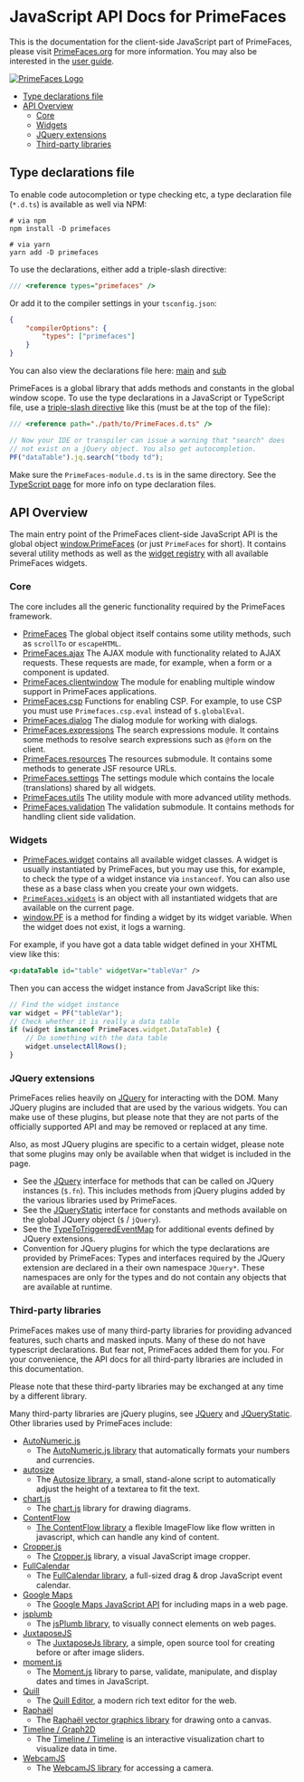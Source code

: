 # JavaScript API Docs for PrimeFaces

This is the documentation for the client-side JavaScript part of PrimeFaces, please visit
[PrimeFaces.org](https://www.primefaces.org) for more information. You may also  be interested in the
[user guide](https://primefaces.github.io/primefaces/).

[![PrimeFaces Logo](https://www.primefaces.org/wp-content/uploads/2016/10/prime_logo_new.png)](https://www.primefaces.org/showcase)

* [Type declarations file](#type-declarations-file)
* [API Overview](#api-overview)
    - [Core](#core)
    - [Widgets](#widgets)
    - [JQuery extensions](#jquery-extensions)
    - [Third-party libraries](#third-party-libraries)

## Type declarations file

To enable code autocompletion or type checking etc, a type declaration file
(`*.d.ts`) is available as well via NPM:

```
# via npm
npm install -D primefaces

# via yarn
yarn add -D primefaces
```

To use the declarations, either add a triple-slash directive:

```typescript
/// <reference types="primefaces" />
```

Or add it to the compiler settings in your `tsconfig.json`:

```json
{
    "compilerOptions": {
        "types": ["primefaces"]
    }
}
```

You can also view the declarations file here: [main](../PrimeFaces.d.ts) and [sub](../PrimeFaces-module.d.ts)

PrimeFaces is a global library that adds methods and constants in the global window scope. To use the type declarations
in a JavaScript or TypeScript file, use a
[triple-slash directive](https://www.typescriptlang.org/docs/handbook/triple-slash-directives.html#-reference-path-)
like this (must be at the top of the file):

```javascript
/// <reference path="./path/to/PrimeFaces.d.ts" />

// Now your IDE or transpiler can issue a warning that "search" does
// not exist on a jQuery object. You also get autocompletion.
PF("dataTable").jq.search("tbody td");
```

Make sure the `PrimeFaces-module.d.ts` is in the same directory. See the
[TypeScript page](https://www.typescriptlang.org/docs/handbook/declaration-files/introduction.html) for more info on
type declaration files.

## API Overview

The main entry point of the PrimeFaces client-side JavaScript API is the global object
[window.PrimeFaces](./modules/src_PrimeFaces.PrimeFaces.html) (or just `PrimeFaces` for short). It contains several
utility methods as well as the [widget registry](./modules/src_PrimeFaces.PrimeFaces.widget.html) with all available
PrimeFaces widgets.

### Core

The core includes all the generic functionality required by the PrimeFaces framework.

* [PrimeFaces](./modules/src_PrimeFaces.PrimeFaces.html) The global object itself contains some utility methods, such as `scrollTo` or
`escapeHTML`.
* [PrimeFaces.ajax](./modules/src_PrimeFaces.PrimeFaces.ajax.html) The AJAX module with functionality related to AJAX requests. These
requests are made, for example, when a form or a component is updated.
* [PrimeFaces.clientwindow](./modules/src_PrimeFaces.PrimeFaces.clientwindow.html) The module for enabling multiple window support in
  PrimeFaces applications.
* [PrimeFaces.csp](./modules/src_PrimeFaces.PrimeFaces.csp.html) Functions for enabling CSP. For example, to use CSP
you must use `Primefaces.csp.eval` instead of `$.globalEval`.
* [PrimeFaces.dialog](./modules/src_PrimeFaces.PrimeFaces.dialog.html) The dialog module for working with dialogs.
* [PrimeFaces.expressions](./modules/src_PrimeFaces.PrimeFaces.expressions.html) The search expressions module. It contains some
methods to resolve search expressions such as `@form` on the client.
* [PrimeFaces.resources](./modules/src_PrimeFaces.PrimeFaces.resources.html) The resources submodule. It contains some methods to
generate JSF resource URLs.
* [PrimeFaces.settings](./modules/src_PrimeFaces.PrimeFaces.settings.html) The settings module which contains the locale
(translations) shared by all widgets.
* [PrimeFaces.utils](./modules/src_PrimeFaces.PrimeFaces.utils.html) The utility module with more advanced utility methods.
* [PrimeFaces.validation](./modules/src_PrimeFaces.PrimeFaces.validation.html) The validation submodule. It contains methods for 
handling client side validation.

### Widgets

* [PrimeFaces.widget](./modules/src_PrimeFaces.PrimeFaces.widget.html) contains all available widget classes. A widget is
usually instantiated by PrimeFaces, but you may use this, for example, to check the type of a widget instance via
`instanceof`. You can also use these as a base class when you create your own widgets.
* [`PrimeFaces.widgets`](./modules/src_PrimeFaces.PrimeFaces.html#widgets) is an object with all instantiated widgets that
are available on the current page.
* [window.PF](./modules/src_PrimeFaces.html#pf) is a method for finding a widget by its widget variable. When the widget
does not exist, it logs a warning.

For example, if you have got a data table widget defined in your XHTML view like this:

```xml
<p:dataTable id="table" widgetVar="tableVar" />
```

Then you can access the widget instance from JavaScript like this:

```javascript
// Find the widget instance
var widget = PF("tableVar");
// Check whether it is really a data table
if (widget instanceof PrimeFaces.widget.DataTable) {
    // Do something with the data table
    widget.unselectAllRows();
}
```

### JQuery extensions

PrimeFaces relies heavily on [JQuery](https://jquery.com/) for interacting with the DOM. Many JQuery plugins are
included that are used by the various widgets. You can make use of these plugins, but please note that they are not
parts of the officially supported API and may be removed or replaced at any time.

Also, as most JQuery plugins are specific to a certain widget, please note that some plugins may only be available when
that widget is included in the page.

* See the [JQuery](./interfaces/src_PrimeFaces.JQuery-1.html) interface for methods that can be called on JQuery instances
(`$.fn`). This includes methods from jQuery plugins added by the various libraries used by PrimeFaces.
* See the [JQueryStatic](./interfaces/src_PrimeFaces.JQueryStatic.html) interface for constants and methods available on the
global JQuery object (`$` / `jQuery`).
* See the [TypeToTriggeredEventMap](./interfaces/src_PrimeFaces.JQuery.TypeToTriggeredEventMap.html) for additional events
defined by JQuery extensions.
* Convention for JQuery plugins for which the type declarations are provided by PrimeFaces: Types and interfaces
  required by the JQuery extension are declared in a their own namespace `JQuery*`. These namespaces are only for the
  types and do not contain any objects that are available at runtime. 

### Third-party libraries

PrimeFaces makes use of many third-party libraries for providing advanced features, such charts and masked inputs. Many
of these do not have typescript declarations. But fear not, PrimeFaces added them for you. For your convenience, the
API docs for all third-party libraries are included in this documentation.

Please note that these third-party libraries may be exchanged at any time by a different library.

Many third-party libraries are jQuery plugins, see [JQuery](./interfaces/src_PrimeFaces.JQuery-1.html) and
[JQueryStatic](./interfaces/src_PrimeFaces.JQueryStatic.html). Other libraries used by PrimeFaces include:

* [AutoNumeric.js](./classes/node_modules_autonumeric.export_-1.html)
    * The [AutoNumeric.js library](http://autonumeric.org/) that automatically formats your numbers and currencies.
* [autosize](./modules/src_PrimeFaces.html#autosize-1)
    * The [Autosize library](https://github.com/jackmoore/autosize), a small, stand-alone script to automatically adjust
      the height of a textarea to fit the text. 
* [chart.js](./classes/node_modules__types_chart_js.export_-1.html)
    * The [chart.js](https://www.chartjs.org/) library for drawing diagrams.
* [ContentFlow](./classes/src_PrimeFaces.ContentFlow.html)
    * [The ContentFlow library](https://web.archive.org/web/20120108070056/http://www.jacksasylum.eu/ContentFlow/index.php)
      a flexible ImageFlow like flow written in javascript, which can handle any kind of content.
* [Cropper.js](./classes/node_modules_cropperjs_types.Cropper-1.html)
    * The [Cropper.js](https://fengyuanchen.github.io/cropperjs/) library, a visual JavaScript image cropper.
* [FullCalendar](./classes/node_modules__fullcalendar_core_main.Calendar.html)
    * The [FullCalendar library](https://fullcalendar.io/), a full-sized drag & drop JavaScript event calendar.
* [Google Maps](./modules/node_modules__types_google_maps.google.maps.html)
    * The [Google Maps JavaScript API](https://developers.google.com/maps/documentation/javascript/tutorial) for
      including maps in a web page.
* [jsplumb](./modules/node_modules_jsplumb.export_.html)
    * The [jsPlumb library](https://github.com/jsplumb/jsplumb), to visually connect elements on web pages.
* [JuxtaposeJS](./modules/src_PrimeFaces.juxtapose.html)
    * The [JuxtaposeJs library](https://juxtapose.knightlab.com/), a simple, open source tool for creating before or
      after image sliders.
* [moment.js](./modules/node_modules_moment_ts3_1_typings_moment.html)
    * The [Moment.js](https://momentjs.com/) library to parse, validate, manipulate, and display dates and times in
      JavaScript.
* [Quill](./modules/node_modules__types_quill.html)
    * The [Quill Editor](https://quilljs.com/), a modern rich text editor for the web.
* [Raphaël](./interfaces/node_modules__types_raphael.RaphaelStatic.html)
    * The [Raphaël vector graphics library](https://dmitrybaranovskiy.github.io/raphael/) for drawing onto a canvas.
* [Timeline / Graph2D](./modules/node_modules_vis_timeline_declarations.html)
    * The [Timeline / Timeline](https://github.com/visjs/vis-timeline) is an interactive visualization chart to visualize
    data in time.
* [WebcamJS](./modules/src_PrimeFaces.Webcam.html)
    * The [WebcamJS library](https://github.com/jhuckaby/webcamjs) for accessing a camera.
